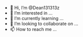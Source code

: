 - 👋 Hi, I’m @Dean131313z
- 👀 I’m interested in ...
- 🌱 I’m currently learning ...
- 💞️ I’m looking to collaborate on ...
- 📫 How to reach me ...

<!---
Dean131313z/Dean131313z is a ✨ special ✨ repository because its `README.md` (this file) appears on your GitHub profile.
You can click the Preview link to take a look at your changes.
--->
